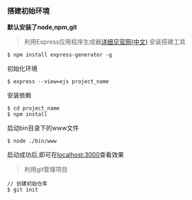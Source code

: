 ### 搭建初始环境
**默认安装了node,npm,git**
> 利用Express应用程序生成器[详细见官网(中文)](http://expressjs.com/zh-cn/starter/generator.html)
安装搭建工具
```
$ npm install express-generator -g

```
初始化环境
```
$ express --view=ejs project_name
```
安装依赖
```
$ cd project_name
$ npm install
```
启动bin目录下的www文件
```
$ node ./bin/www
```
启动成功后,即可在[localhost:3000](localhost:3000)查看效果

> 利用git管理项目
```
// 创建初始仓库
$ git init 
```

